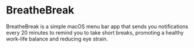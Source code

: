 # BreatheBreak
BreatheBreak is a simple macOS menu bar app that sends you notifications every 20 minutes to remind you to take short breaks, promoting a healthy work-life balance and reducing eye strain.
